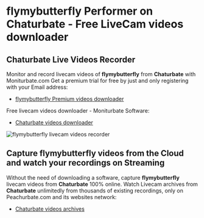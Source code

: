 # flymybutterfly Performer on Chaturbate - Free LiveCam videos downloader

## Chaturbate Live Videos Recorder

Monitor and record livecam videos of **flymybutterfly** from **Chaturbate** with Moniturbate.com
Get a premium trial for free by just and only registering with your Email address:
* [flymybutterfly Premium videos downloader](https://moniturbate.com/request-demo-licence-key.html)

Free livecam videos downloader - Moniturbate Software:
* [Chaturbate videos downloader](https://moniturbate.com/moniturbate-download-software.html)

![flymybutterfly livecam videos recorder](https://peachurnet.com/templates/moniturbate-software.png)


## Capture flymybutterfly videos from the Cloud and watch your recordings on Streaming

Without the need of downloading a software, capture **flymybutterfly** livecam videos from **Chaturbate** 100% online.
Watch Livecam archives from **Chaturbate** unlimitedly from thousands of existing recordings, only on Peachurbate.com and its websites network:
* [Chaturbate videos archives](https://peachurnet.com/)